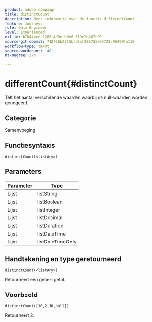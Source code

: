 ```yaml
---
product: adobe campaign
title: distinctCount
description: Meer informatie over de functie differentCount
feature: Journeys
role: Data Engineer
level: Experienced
exl-id: b7844bce-1286-4d9e-b9e6-619c2d467c91
source-git-commit: 712f66b2715bac0af206755e59728c95499fa110
workflow-type: tm+mt
source-wordcount: '48'
ht-degree: 27%

---
```


# differentCount{#distinctCount}

Telt het aantal verschillende waarden waarbij de null-waarden worden genegeerd.

## Categorie

Samenvoeging

## Functiesyntaxis

`distinctCount(<listAny>)`

## Parameters

| Parameter | Type |
|-----------|------------------|
| Lijst | listString |
| Lijst | listBoolean |
| Lijst | listInteger |
| Lijst | listDecimal |
| Lijst | listDuration |
| Lijst | listDateTime |
| Lijst | listDateTimeOnly |

## Handtekening en type geretourneerd

`distinctCount(<listAny>)`

Retourneert een geheel getal.

## Voorbeeld

`distinctCount([10,2,10,null])`

Retourneert 2.

